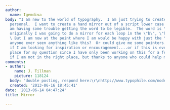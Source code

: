 ```yaml
---
author:
  name: Igemdiva
body: "I am new to the world of typography.  I am just trying to create something
  personal.  I want to create a hand mirror out of a script lower case \"b\" but I
  am having some trouble getting the word to be legible.  The word is \"behold\" and
  originally I was going to do a mirror for each loop in the \"b\", \"h\", and \"l\".
  \ But I am now at the point where I am would be happy with just the \"b\"!  Has
  anyone ever seen anything like this?  Or could give me some pointers.  I don't know
  if I am looking for inspiration or encouragement....or if this is even the right
  place for my question since I have only been working on this for a few days!  Sorry
  if I am not in the right place, but thanks to anyone who could help me!\r\n\r\nAmanda"
comments:
- author:
    name: J. Tillman
    picture: 118124
  body: "double posting, respond here:\r\nhttp://www.typophile.com/node/103852"
  created: '2013-06-16 18:45:41'
date: '2013-06-14 04:47:24'
title: Mirror

---
```

